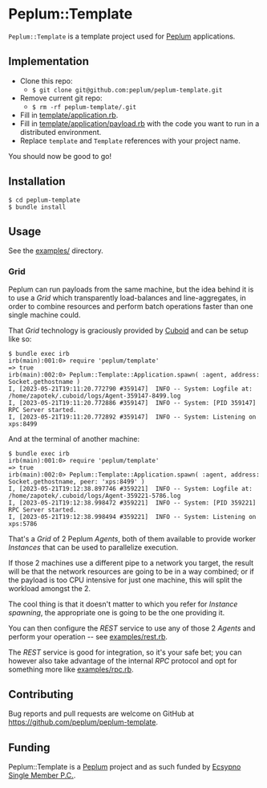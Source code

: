 # Peplum::Template

`Peplum::Template` is a template project used for [Peplum](https://github.com/peplum/peplum) applications.

## Implementation

* Clone this repo:
  * `$ git clone git@github.com:peplum/peplum-template.git`
* Remove current git repo:
  * `$ rm -rf peplum-template/.git`
* Fill in [template/application.rb](https://github.com/peplum/template/blob/master/lib/peplum/template/application.rb).
* Fill in [template/application/payload.rb](https://github.com/peplum/template/blob/master/lib/peplum/template/application/payload.rb) with the 
code you want to run in a distributed environment.
* Replace `template` and `Template` references with your project name.

You should now be good to go!

## Installation

    $ cd peplum-template
    $ bundle install

## Usage

See the [examples/](https://github.com/peplum/template/blob/master/examples/) directory.

### Grid

Peplum can run payloads from the same machine, but the idea behind it is to use a _Grid_ which transparently
load-balances and line-aggregates, in order to combine resources and perform batch operations faster than one single
machine could.

That _Grid_ technology is graciously provided by [Cuboid](https://github.com/qadron/cuboid) and can be setup like so:

```
$ bundle exec irb
irb(main):001:0> require 'peplum/template'
=> true
irb(main):002:0> Peplum::Template::Application.spawn( :agent, address: Socket.gethostname )
I, [2023-05-21T19:11:20.772790 #359147]  INFO -- System: Logfile at: /home/zapotek/.cuboid/logs/Agent-359147-8499.log
I, [2023-05-21T19:11:20.772886 #359147]  INFO -- System: [PID 359147] RPC Server started.
I, [2023-05-21T19:11:20.772892 #359147]  INFO -- System: Listening on xps:8499
```

And at the terminal of another machine:

```
$ bundle exec irb
irb(main):001:0> require 'peplum/template'
=> true
irb(main):002:0> Peplum::Template::Application.spawn( :agent, address: Socket.gethostname, peer: 'xps:8499' )
I, [2023-05-21T19:12:38.897746 #359221]  INFO -- System: Logfile at: /home/zapotek/.cuboid/logs/Agent-359221-5786.log
I, [2023-05-21T19:12:38.998472 #359221]  INFO -- System: [PID 359221] RPC Server started.
I, [2023-05-21T19:12:38.998494 #359221]  INFO -- System: Listening on xps:5786
```

That's a _Grid_ of 2 Peplum _Agents_, both of them available to provide worker _Instances_ that can be used to parallelize execution.

If those 2 machines use a different pipe to a network you target, the result will be that the network resources
are going to be in a way combined; or if the payload is too CPU intensive for just one machine, this will split the workload
amongst the 2.

The cool thing is that it doesn't matter to which you refer for _Instance_ _spawning_, the appropriate one is going to
be the one providing it.

You can then configure the _REST_ service to use any of those 2 _Agents_ and perform your operation --
see [examples/rest.rb](https://github.com/peplum/template/blob/master/examples/rest.rb).

The _REST_ service is good for integration, so it's your safe bet; you can however also take advantage of the internal
_RPC_ protocol and opt for something more like [examples/rpc.rb](https://github.com/peplum/template/blob/master/examples/rpc.rb).

## Contributing

Bug reports and pull requests are welcome on GitHub at https://github.com/peplum/peplum-template.

## Funding

Peplum::Template is a [Peplum](https://github.com/peplum/) project and as such funded by [Ecsypno Single Member P.C.](https://ecsypno.com).
